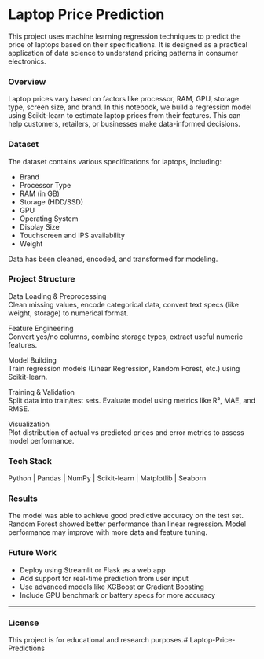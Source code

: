 # Laptop Price Prediction
This project uses machine learning regression techniques to predict the price of laptops based on their specifications. It is designed as a practical application of data science to understand pricing patterns in consumer electronics.

### Overview

Laptop prices vary based on factors like processor, RAM, GPU, storage type, screen size, and brand. In this notebook, we build a regression model using Scikit-learn to estimate laptop prices from their features. This can help customers, retailers, or businesses make data-informed decisions.

### Dataset

The dataset contains various specifications for laptops, including:

- Brand
- Processor Type
- RAM (in GB)
- Storage (HDD/SSD)
- GPU
- Operating System
- Display Size
- Touchscreen and IPS availability
- Weight

Data has been cleaned, encoded, and transformed for modeling.

### Project Structure

Data Loading & Preprocessing  
Clean missing values, encode categorical data, convert text specs (like weight, storage) to numerical format.

Feature Engineering  
Convert yes/no columns, combine storage types, extract useful numeric features.

Model Building  
Train regression models (Linear Regression, Random Forest, etc.) using Scikit-learn.

Training & Validation  
Split data into train/test sets. Evaluate model using metrics like R², MAE, and RMSE.

Visualization  
Plot distribution of actual vs predicted prices and error metrics to assess model performance.


### Tech Stack

Python | Pandas | NumPy | Scikit-learn | Matplotlib | Seaborn


### Results

The model was able to achieve good predictive accuracy on the test set. Random Forest showed better performance than linear regression. Model performance may improve with more data and feature tuning.

### Future Work

- Deploy using Streamlit or Flask as a web app
- Add support for real-time prediction from user input
- Use advanced models like XGBoost or Gradient Boosting
- Include GPU benchmark or battery specs for more accuracy

---

### License

This project is for educational and research purposes.# Laptop-Price-Predictions
